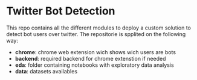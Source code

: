# Twitter Bot Detection

This repo contains all the different modules to deploy a custom solution to detect bot users over twitter. The repositorie is spplited on the following way:

- **chrome**: chrome web extension wich shows wich users are bots
- **backend**: required backend for chrome extenstion if needed
- **eda**: folder containing notebooks with exploratory data analysis
- **data**: datasets availables 

